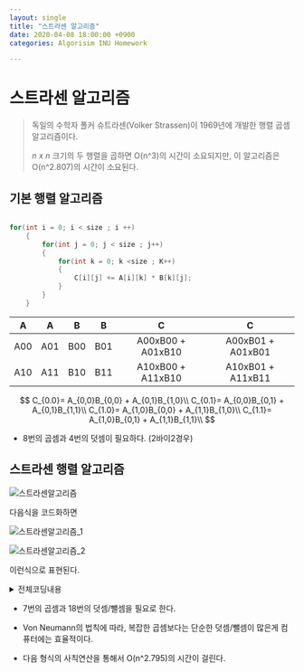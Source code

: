 ```yaml
---
layout: single
title: "스트라센 알고리즘"
date: 2020-04-08 18:00:00 +0900
categories: Algorisim INU Homework

---
```


# 스트라센 알고리즘

> 독일의 수학자 폴커 슈트라센(Volker Strassen)이 1969년에 개발한 행렬 곱셈 알고리즘이다.     
>
> *n x n* 크기의 두 행렬을 곱하면 O(n^3)의 시간이 소요되지만, 이 알고리즘은 O(n^2.807)의 시간이 소요된다.



## 기본 행렬 알고리즘

``` c++

for(int i = 0; i < size ; i ++)
	{
    	for(int j = 0; j < size ; j++)
        {
            for(int k = 0; k <size ; K++)
            {
                C[i][j] += A[i][k] * B[k][j];
			}
        }
	}
```





|  A   |  A   |  B   |  B   |         C         |         C         |
| :--: | :--: | :--: | :--: | :---------------: | :---------------: |
| A00  | A01  | B00  | B01  | A00xB00 + A01xB10 | A00xB01 + A01xB01 |
| A10  | A11  | B10  | B11  | A10xB00 + A11xB10 | A10xB01 + A11xB11 |




$$
C_{0.0}= A_{0,0}B_{0,0} + A_{0,1}B_{1,0}\\
C_{0.1}= A_{0,0}B_{0,1} + A_{0,1}B_{1,1}\\
C_{1.0}= A_{1,0}B_{0,0} + A_{1,1}B_{1,0}\\
C_{1.1}= A_{1,0}B_{0,1} + A_{1,1}B_{1,1}\\
$$




* 8번의 곱셈과 4번의 덧셈이 필요하다. (2바이2경우)





## 스트라센 행렬 알고리즘

![스트라센알고리즘](C:\Users\SAMSUNG\heohyeon1452\image\스트라센알고리즘.PNG)

 다음식을 코드화하면

![스트라센알고리즘_1](C:\Users\SAMSUNG\heohyeon1452\image\스트라센알고리즘_1.PNG)

![스트라센알고리즘_2](C:\Users\SAMSUNG\heohyeon1452\_posts\스트라센알고리즘_2.PNG)



이런식으로 표현된다.



<details> 
    <summary>전체코딩내용</summary>
    <P>https://github.com/yimok/yimok.github.io/tree/master/data/strassen</P>
</details>



+ 7번의 곱셈과 18번의 덧셈/뺄셈을 필요로 한다.
+ Von Neumann의 법칙에 따라, 복잡한 곱셈보다는 단순한 덧셈/뺄셈이 많은게 컴퓨터에는 효율적이다.

+ 다음 형식의 사칙연산을 통해서 O(n^2.795)의 시간이 걸린다.


